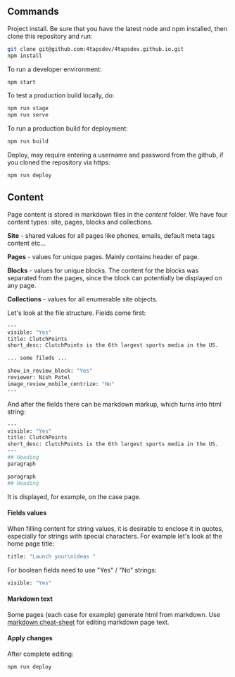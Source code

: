 ## Commands

Project install. Be sure that you have the latest node and npm installed, then clone this repository and run:

```bash
git clone git@github.com:4tapsdev/4tapsdev.github.io.git
npm install
```

To run a developer environment:

```bash
npm start
```

To test a production build locally, do:

```bash
npm run stage
npm run serve
```

To run a production build for deployment:

```bash
npm run build
```

Deploy, may require entering a username and password from the github, if you cloned the repository via https:

```bash
npm run deploy
```

## Content

Page content is stored in markdown files in the *content* folder.
We have four content types: site, pages, blocks and collections.

**Site** - shared values for all pages like phones, emails, default meta tags content etc...

**Pages** - values for unique pages. Mainly contains header of page.

**Blocks** - values for unique blocks. The content for the blocks was separated from the pages, since the block can potentially be displayed on any page.

**Collections** - values for all enumerable site objects.

Let's look at the file structure. Fields come first:

```bash
---
visible: "Yes"
title: ClutchPoints
short_desc: ClutchPoints is the 6th largest sports media in the US.

... some fileds ...

show_in_review_block: "Yes"
reviewer: Nish Patel
image_review_mobile_centrize: "No"
---
```

And after the fields there can be markdown markup, which turns into html string:

```bash
---
visible: "Yes"
title: ClutchPoints
short_desc: ClutchPoints is the 6th largest sports media in the US.
---
## Heading
paragraph

paragraph
## Heading
```
It is displayed, for example, on the case page.

#### Fields values
When filling content for string values, it is desirable to enclose it in quotes, especially for strings with special characters. For example let's look at the home page title:

```bash
title: "Launch your\nideas "
```

For boolean fields need to use "Yes" / "No" strings:

```bash
visible: "Yes"
```

#### Markdown text
Some pages (each case for example) generate html from markdown.
Use [markdown cheat-sheet](https://www.markdownguide.org/cheat-sheet/) for editing markdown page text.

#### Apply changes
After complete editing:

```bash
npm run deploy
```
